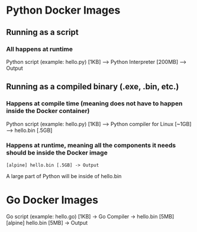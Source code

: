 
# Python Docker Images
## Running as a script
### All happens at runtime
Python script (example: hello.py) [1KB] -->  Python Interpreter [200MB] --> Output


## Running as a compiled binary (.exe, .bin, etc.)
### Happens at compile time (meaning does not have to happen inside the Docker container)
Python script (example: hello.py) [1KB] --> Python compiler for Linux [~1GB] --> hello.bin [.5GB]
### Happens at runtime, meaning all the components it needs should be inside the Docker image
```
[alpine] hello.bin [.5GB] -> Output
```
A large part of Python will be inside of hello.bin


# Go Docker Images
Go script (example: hello.go) [1KB] -> Go Compiler -> hello.bin [5MB]
[alpine] hello.bin [5MB] -> Output
